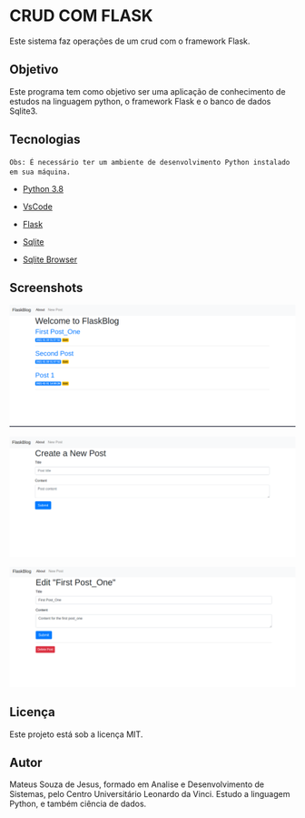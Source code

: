 # CRUD COM FLASK

Este sistema faz operações de um crud com o framework Flask.


## Objetivo

Este programa tem como objetivo ser uma aplicação de conhecimento de estudos na linguagem python, o framework Flask e o banco de dados Sqlite3.


## Tecnologias

`Obs: É necessário ter um ambiente de desenvolvimento Python instalado em sua máquina.`

- [Python 3.8](https://www.python.org/downloads/)

- [VsCode](https://code.visualstudio.com/download)

- [Flask](https://flask.palletsprojects.com/en/1.1.x/installation/https://flask.palletsprojects.com/en/1.1.x/installation/)

- [Sqlite](https://www.sqlite.org/download.html)

- [Sqlite Browser](https://sqlitebrowser.org/dl/)


## Screenshots

![home](./screenshots/index.png)

![home_link](./screenshots/new_post.png)

![FileOpen](./screenshots/edit_delete.png)


## Licença

Este projeto está sob a licença MIT.


## Autor

Mateus Souza de Jesus, formado em Analise e Desenvolvimento de Sistemas, pelo Centro Universitário Leonardo da Vinci. Estudo a linguagem Python, e também ciência de dados.
